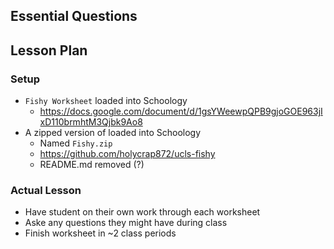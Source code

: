 ## Essential Questions

## Lesson Plan

### Setup

- `Fishy Worksheet` loaded into Schoology
    - https://docs.google.com/document/d/1gsYWeewpQPB9gjoGOE963jIxD110brmhtM3Qjbk9Ao8
- A zipped version of loaded into Schoology
    - Named `Fishy.zip`
    - https://github.com/holycrap872/ucls-fishy
    - README.md removed (?)

### Actual Lesson

- Have student on their own work through each worksheet
- Aske any questions they might have during class
- Finish worksheet in ~2 class periods
